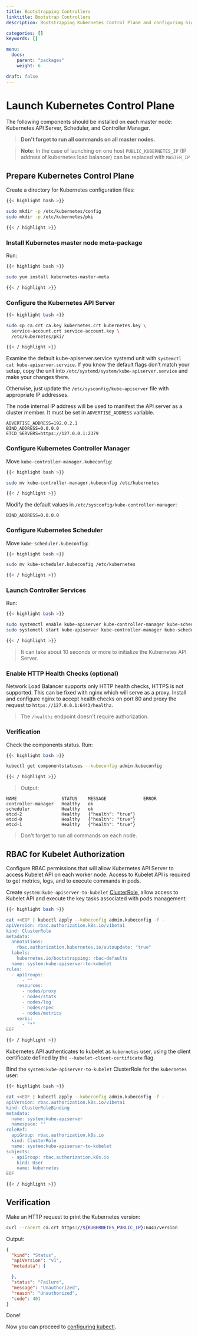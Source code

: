 ```yaml
---
title: Bootstrapping Controllers
linktitle: Bootstrap Controllers
description: Bootstrapping Kubernetes Control Plane and configuring high availability.

categories: []
keywords: []

menu:
  docs:
    parent: "packages"
    weight: 6

draft: false
---
```


# Launch Kubernetes Control Plane

The following components should be installed on each master node: Kubernetes API Server, Scheduler, and Controller Manager.

> **Don't forget to run all commands on all master nodes.**

> **Note**: In the case of launching on one host `PUBLIC_KUBERNETES_IP`  (IP address of kubernetes load balancer) can be replaced with `MASTER_IP`

## Prepare Kubernetes Control Plane

Create a directory for Kubernetes configuration files:

```bash
{{< highlight bash >}}

sudo mkdir -p /etc/kubernetes/config
sudo mkdir -p /etc/kubernetes/pki

{{< / highlight >}}
```

### Install Kubernetes master node meta-package

Run:

```bash
{{< highlight bash >}}

sudo yum install kubernetes-master-meta

{{< / highlight >}}
```

### Configure the Kubernetes API Server

```bash
{{< highlight bash >}}

sudo cp ca.crt ca.key kubernetes.crt kubernetes.key \
  service-account.crt service-account.key \
  /etc/kubernetes/pki/

{{< / highlight >}}
```

Examine the default kube-apiserver.service systemd unit with `systemctl cat kube-apiserver.service`.
If you know the default flags don’t match your setup, copy the unit into `/etc/systemd/system/kube-apiserver.service` and make your changes there.

Otherwise, just update the `/etc/sysconfig/kube-apiserver` file with appropriate IP addresses.

The node internal IP address will be used to manifest the API server as a cluster member. It must be set in `ADVERTISE_ADDRESS` variable.

```
ADVERTISE_ADDRESS=192.0.2.1
BIND_ADDRESS=0.0.0.0
ETCD_SERVERS=https://127.0.0.1:2379
```

### Configure Kubernetes Controller Manager

Move `kube-controller-manager.kubeconfig`:

```bash
{{< highlight bash >}}

sudo mv kube-controller-manager.kubeconfig /etc/kubernetes

{{< / highlight >}}
```

Modify the default values in `/etc/sysconfig/kube-controller-manager`:  

```
BIND_ADDRESS=0.0.0.0
```

### Configure Kubernetes Scheduler

Move `kube-scheduler.kubeconfig`:

```bash
{{< highlight bash >}}

sudo mv kube-scheduler.kubeconfig /etc/kubernetes

{{< / highlight >}}
```

### Launch Controller Services
Run:

```bash
{{< highlight bash >}}

sudo systemctl enable kube-apiserver kube-controller-manager kube-scheduler
sudo systemctl start kube-apiserver kube-controller-manager kube-scheduler

{{< / highlight >}}
```

> It can take about 10 seconds or more to initialize the Kubernetes API Server.

### Enable HTTP Health Checks (optional)

Network Load Balancer supports only HTTP health checks, HTTPS is not supported. This can be fixed with nginx which will serve as a proxy. Install and configure nginx to accept health checks on port 80 and proxy the request to `https://127.0.0.1:6443/healthz`.

> The `/healthz` endpoint doesn't require authorization.

### Verification
Check the components status. Run:

```bash
{{< highlight bash >}}

kubectl get componentstatuses --kubeconfig admin.kubeconfig

{{< / highlight >}}
```

> Output:

```
NAME                 STATUS    MESSAGE              ERROR
controller-manager   Healthy   ok
scheduler            Healthy   ok
etcd-2               Healthy   {"health": "true"}
etcd-0               Healthy   {"health": "true"}
etcd-1               Healthy   {"health": "true"}
```

> Don't forget to run all commands on each node.

## RBAC for Kubelet Authorization

Configure RBAC permissions that will allow Kubernetes API Server to access Kubelet API on each worker node. Access to Kubelet API is required to get metrics, logs, and to execute commands in pods.

Create `system:kube-apiserver-to-kubelet` [ClusterRole](https://kubernetes.io/docs/admin/authorization/rbac/#role-and-clusterrole), allow access to Kubelet API and execute the key tasks associated with pods management:

```bash
{{< highlight bash >}}

cat <<EOF | kubectl apply --kubeconfig admin.kubeconfig -f -
apiVersion: rbac.authorization.k8s.io/v1beta1
kind: ClusterRole
metadata:
  annotations:
    rbac.authorization.kubernetes.io/autoupdate: "true"
  labels:
    kubernetes.io/bootstrapping: rbac-defaults
  name: system:kube-apiserver-to-kubelet
rules:
  - apiGroups:
      - ""
    resources:
      - nodes/proxy
      - nodes/stats
      - nodes/log
      - nodes/spec
      - nodes/metrics
    verbs:
      - "*"
EOF

{{< / highlight >}}
```

Kubernetes API authenticates to kubelet as `kubernetes` user, using the client certificate defined by the `--kubelet-client-certificate` flag.

Bind the `system:kube-apiserver-to-kubelet` ClusterRole for the `kubernetes` user:

```bash
{{< highlight bash >}}

cat <<EOF | kubectl apply --kubeconfig admin.kubeconfig -f -
apiVersion: rbac.authorization.k8s.io/v1beta1
kind: ClusterRoleBinding
metadata:
  name: system:kube-apiserver
  namespace: ""
roleRef:
  apiGroup: rbac.authorization.k8s.io
  kind: ClusterRole
  name: system:kube-apiserver-to-kubelet
subjects:
  - apiGroup: rbac.authorization.k8s.io
    kind: User
    name: kubernetes
EOF

{{< / highlight >}}
```

## Verification

Make an HTTP request to print the Kubernetes version:

```bash
curl --cacert ca.crt https://${KUBERNETES_PUBLIC_IP}:6443/version
```

Output:

```json
{
  "kind": "Status",
  "apiVersion": "v1",
  "metadata": {

  },
  "status": "Failure",
  "message": "Unauthorized",
  "reason": "Unauthorized",
  "code": 401
}
```

Done!

Now you can proceed to [configuring kubectl](/installation/packages/6configure-kubectl).
